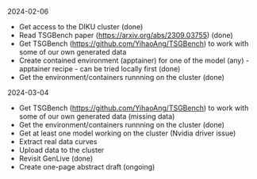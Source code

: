2024-02-06
- Get access to the DIKU cluster (done)
- Read TSGBench paper (https://arxiv.org/abs/2309.03755) (done)
- Get TSGBench (https://github.com/YihaoAng/TSGBench) to work with some of our own generated data
- Create contained environment (apptainer) for one of the model (any) - apptainer recipe - can be tried locally first (done)
- Get the environment/containers runnning on the cluster (done)

2024-03-04
- Get TSGBench (https://github.com/YihaoAng/TSGBench) to work with some of our own generated data (missing data)
- Get the environment/containers runnning on the cluster (done)
- Get at least one model working on the cluster (Nvidia driver issue)
- Extract real data curves
- Upload data to the cluster
- Revisit GenLive (done)
- Create one-page abstract draft (ongoing)

